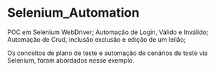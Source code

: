 # Selenium_Automation

POC em Selenium WebDriver;
Automação de Login, Válido e Inválido;
Automação de Crud, inclusão exclusão e edição de um leilão;

Os conceitos de plano de teste e automação de cenários de teste via Selenium, foram abordados nesse exemplo.

